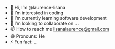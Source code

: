 - 👋 Hi, I’m @laurence-lisana
- 👀 I’m interested in coding 
- 🌱 I’m currently learning  software development
- 💞️ I’m looking to collaborate on ...
- 📫 How to reach me lisanalaurence@gmail.com
- 😄 Pronouns: He
- ⚡ Fun fact: ...

<!---
laurence-lisana/laurence-lisana is a ✨ special ✨ repository because its `README.md` (this file) appears on your GitHub profile.
You can click the Preview link to take a look at your changes.
--->
